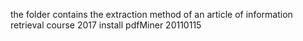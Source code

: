 the folder contains the extraction method of an article of information retrieval course 2017
install pdfMiner 20110115

